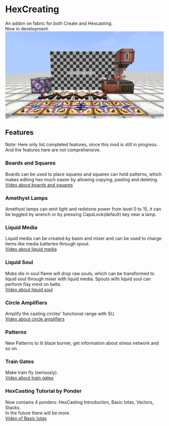 # HexCreating
An addon on fabric for both Create and Hexcasting.  
Now in development.  
![0](https://github.com/yggdyy/hexcreating/blob/main/readme_resource/0.png)  
## Features  
Note: Here only list completed features, since this mod is still in progress. And the features here are not comprehensive.  
### Boards and Squares  
Boards can be used to place squares and squares can hold patterns, which makes editing hex much easier by allowing copying, pasting and deleting.  
[Video about boards and squares](https://www.bilibili.com/video/BV1CyEMzFEf4)  
### Amethyst Lamps  
Amethyst lamps can emit light and redstone power from level 0 to 15, it can be toggled by wrench or by pressing CapsLock(default) key near a lamp.  
### Liquid Media  
Liquid media can be created by basin and mixer and can be used to charge items like media batteries through spout.  
[Video about liquid media](https://www.bilibili.com/video/BV1BSFye7EH)  
### Liquid Soul  
Mobs die in soul flame will drop raw souls, which can be transformed to liquid soul through mixer with liquid media. Spouts with liquid soul can perform flay mind on belts.  
[Video about liquid soul](https://www.bilibili.com/video/BV14CRbYBEVC)  
### Circle Amplifiers  
Amplify the casting circles' functional range with SU.  
[Video about circle amplifiers](https://www.bilibili.com/video/BV1rW9bYtETN)  
### Patterns  
New Patterns to lit blaze burner, get information about stress network and so on.  
### Train Gates  
Make train fly (seriously).  
[Video about train gates](https://www.bilibili.com/video/BV1h5ZqY3EP)  
### HexCasting Tutorial by Ponder  
Now contains 4 ponders: HexCasting Introduction, Basic Iotas, Vectors, Stacks.  
In the future there will be more.  
[Video of Basic Iotas](https://www.bilibili.com/video/BV1t2dzYgEnk)  